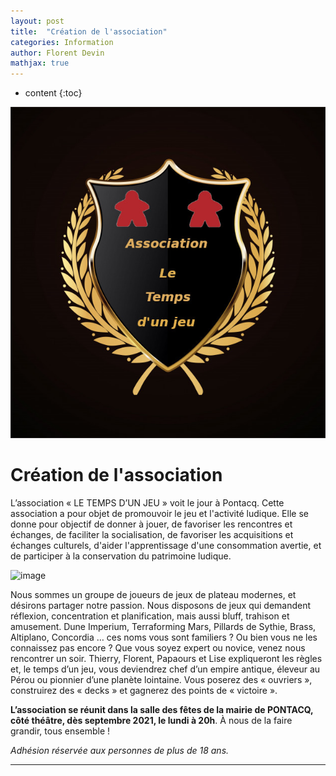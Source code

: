 ```yaml
---
layout: post
title:  "Création de l'association"
categories: Information
author: Florent Devin
mathjax: true
---
```


* content
{:toc}

![logo](/static/Logo.jpg)

# Création de l'association

L’association « LE TEMPS D’UN JEU » voit le jour à Pontacq. Cette association a pour objet de  promouvoir le jeu et l'activité ludique. Elle se donne pour objectif de donner à jouer, de favoriser les  rencontres et échanges, de faciliter la socialisation, de favoriser les acquisitions et échanges culturels,  d'aider l'apprentissage d'une consommation avertie, et de participer à la conservation du patrimoine  ludique.

![image](https://s1.qwant.com/thumbr/0x380/2/e/349f2f6974ea2fb8947748606798164b59230b148e4feb20df2ea796cc63bb/jeux-de-societe-a-deux.jpg?u=https%3A%2F%2Fmeilleur-test.fr%2Fwp-content%2Fuploads%2F2019%2F08%2Fjeux-de-societe-a-deux.jpg&q=0&b=1&p=0&a=0)

Nous sommes un groupe de joueurs de jeux de plateau modernes, et désirons  partager notre passion. Nous disposons de jeux qui demandent réflexion, concentration et  planification, mais aussi bluff, trahison et amusement. Dune Imperium, Terraforming Mars, Pillards  de Sythie, Brass, Altiplano, Concordia … ces noms vous sont familiers ? Ou bien vous ne les  connaissez pas encore ? Que vous soyez expert ou novice, venez nous rencontrer un soir. Thierry,  Florent, Papaours et Lise expliqueront les règles et, le temps d’un jeu, vous deviendrez chef d’un  empire antique, éleveur au Pérou ou pionnier d’une planète lointaine. Vous poserez des « ouvriers »,  construirez des « decks » et gagnerez des points de « victoire ».

**L’association se réunit dans la salle des fêtes de la mairie de PONTACQ, côté théâtre, dès septembre 2021, le lundi à 20h**. À nous de la faire grandir, tous ensemble !

_Adhésion réservée aux personnes de plus de 18 ans._

---
